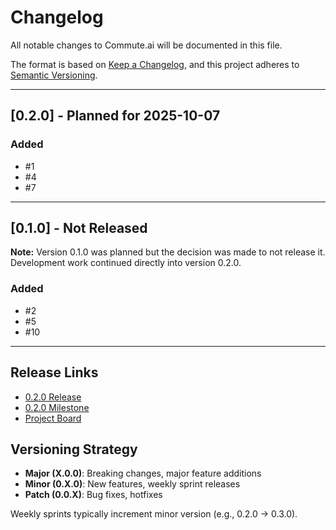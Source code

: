 # Changelog

All notable changes to Commute.ai will be documented in this file.

The format is based on [Keep a Changelog](https://keepachangelog.com/en/1.0.0/),
and this project adheres to [Semantic Versioning](https://semver.org/spec/v2.0.0.html).

---

## [0.2.0] - Planned for 2025-10-07

### Added

- #1
- #4
- #7

---

## [0.1.0] - Not Released

**Note:** Version 0.1.0 was planned but the decision was made to not release it. Development work continued directly into version 0.2.0.

### Added

- #2
- #5
- #10

---

## Release Links

- [0.2.0 Release](https://github.com/Commute-ai/.github/releases/tag/v0.2.0)
- [0.2.0 Milestone](https://github.com/Commute-ai/.github/milestone/2)
- [Project Board](https://github.com/orgs/Commute-ai/projects/1)

## Versioning Strategy

- **Major (X.0.0)**: Breaking changes, major feature additions
- **Minor (0.X.0)**: New features, weekly sprint releases
- **Patch (0.0.X)**: Bug fixes, hotfixes

Weekly sprints typically increment minor version (e.g., 0.2.0 → 0.3.0).
